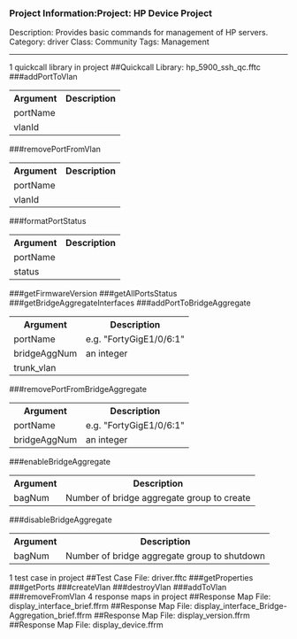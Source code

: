 ### Project Information:Project: HP Device Project
Description: Provides basic commands for management of HP servers.
Category: driver
Class: Community
Tags: Management

 ----
1 quickcall library in project
##Quickcall Library: hp_5900_ssh_qc.fftc
###addPortToVlan
<table><tr><th>Argument</th><th>Description</th></tr>
<tr><td>portName</td><tr></tr>
<tr><td>vlanId</td><tr></tr></table>

###removePortFromVlan
<table><tr><th>Argument</th><th>Description</th></tr>
<tr><td>portName</td><tr></tr>
<tr><td>vlanId</td><tr></tr></table>

###formatPortStatus
<table><tr><th>Argument</th><th>Description</th></tr>
<tr><td>portName</td><tr></tr>
<tr><td>status</td><tr></tr></table>

###getFirmwareVersion
###getAllPortsStatus
###getBridgeAggregateInterfaces
###addPortToBridgeAggregate
<table><tr><th>Argument</th><th>Description</th></tr>
<tr><td>portName</td><td>e.g. "FortyGigE1/0/6:1"</tr></td>
<tr><td>bridgeAggNum</td><td>an integer</tr></td>
<tr><td>trunk_vlan</td><tr></tr></table>

###removePortFromBridgeAggregate
<table><tr><th>Argument</th><th>Description</th></tr>
<tr><td>portName</td><td>e.g. "FortyGigE1/0/6:1"</tr></td>
<tr><td>bridgeAggNum</td><td>an integer</tr></td></table>

###enableBridgeAggregate
<table><tr><th>Argument</th><th>Description</th></tr>
<tr><td>bagNum</td><td>Number of bridge aggregate group to create
</tr></td></table>

###disableBridgeAggregate
<table><tr><th>Argument</th><th>Description</th></tr>
<tr><td>bagNum</td><td>Number of bridge aggregate group to shutdown
</tr></td></table>

1 test case in project
##Test Case File: driver.fftc
###getProperties
###getPorts
###createVlan
###destroyVlan
###addToVlan
###removeFromVlan
4 response maps in project
##Response Map File: display_interface_brief.ffrm
##Response Map File: display_interface_Bridge-Aggregation_brief.ffrm
##Response Map File: display_version.ffrm
##Response Map File: display_device.ffrm